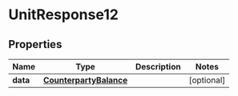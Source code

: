 # UnitResponse12

## Properties
Name | Type | Description | Notes
------------ | ------------- | ------------- | -------------
**data** | [**CounterpartyBalance**](CounterpartyBalance.md) |  |  [optional]
